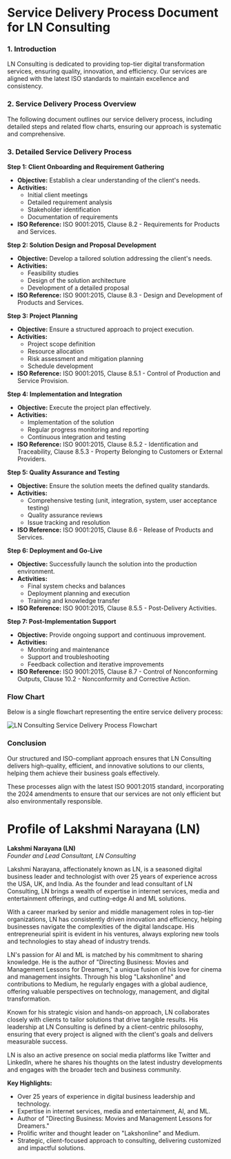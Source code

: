 
# Service Delivery Process Document for LN Consulting

### 1. Introduction
LN Consulting is dedicated to providing top-tier digital transformation services, ensuring quality, innovation, and efficiency. Our services are aligned with the latest ISO standards to maintain excellence and consistency.

### 2. Service Delivery Process Overview
The following document outlines our service delivery process, including detailed steps and related flow charts, ensuring our approach is systematic and comprehensive.

### 3. Detailed Service Delivery Process

**Step 1: Client Onboarding and Requirement Gathering**
- **Objective:** Establish a clear understanding of the client's needs.
- **Activities:**
  - Initial client meetings
  - Detailed requirement analysis
  - Stakeholder identification
  - Documentation of requirements
- **ISO Reference:** ISO 9001:2015, Clause 8.2 - Requirements for Products and Services.

**Step 2: Solution Design and Proposal Development**
- **Objective:** Develop a tailored solution addressing the client's needs.
- **Activities:**
  - Feasibility studies
  - Design of the solution architecture
  - Development of a detailed proposal
- **ISO Reference:** ISO 9001:2015, Clause 8.3 - Design and Development of Products and Services.

**Step 3: Project Planning**
- **Objective:** Ensure a structured approach to project execution.
- **Activities:**
  - Project scope definition
  - Resource allocation
  - Risk assessment and mitigation planning
  - Schedule development
- **ISO Reference:** ISO 9001:2015, Clause 8.5.1 - Control of Production and Service Provision.

**Step 4: Implementation and Integration**
- **Objective:** Execute the project plan effectively.
- **Activities:**
  - Implementation of the solution
  - Regular progress monitoring and reporting
  - Continuous integration and testing
- **ISO Reference:** ISO 9001:2015, Clause 8.5.2 - Identification and Traceability, Clause 8.5.3 - Property Belonging to Customers or External Providers.

**Step 5: Quality Assurance and Testing**
- **Objective:** Ensure the solution meets the defined quality standards.
- **Activities:**
  - Comprehensive testing (unit, integration, system, user acceptance testing)
  - Quality assurance reviews
  - Issue tracking and resolution
- **ISO Reference:** ISO 9001:2015, Clause 8.6 - Release of Products and Services.

**Step 6: Deployment and Go-Live**
- **Objective:** Successfully launch the solution into the production environment.
- **Activities:**
  - Final system checks and balances
  - Deployment planning and execution
  - Training and knowledge transfer
- **ISO Reference:** ISO 9001:2015, Clause 8.5.5 - Post-Delivery Activities.

**Step 7: Post-Implementation Support**
- **Objective:** Provide ongoing support and continuous improvement.
- **Activities:**
  - Monitoring and maintenance
  - Support and troubleshooting
  - Feedback collection and iterative improvements
- **ISO Reference:** ISO 9001:2015, Clause 8.7 - Control of Nonconforming Outputs, Clause 10.2 - Nonconformity and Corrective Action.

### Flow Chart
Below is a single flowchart representing the entire service delivery process:

![LN Consulting Service Delivery Process Flowchart](LN_Consulting_Service_Delivery_Process_Flowchart.png)

### Conclusion
Our structured and ISO-compliant approach ensures that LN Consulting delivers high-quality, efficient, and innovative solutions to our clients, helping them achieve their business goals effectively.

These processes align with the latest ISO 9001:2015 standard, incorporating the 2024 amendments to ensure that our services are not only efficient but also environmentally responsible.


# Profile of Lakshmi Narayana (LN)

**Lakshmi Narayana (LN)**  
*Founder and Lead Consultant, LN Consulting*

Lakshmi Narayana, affectionately known as LN, is a seasoned digital business leader and technologist with over 25 years of experience across the USA, UK, and India. As the founder and lead consultant of LN Consulting, LN brings a wealth of expertise in internet services, media and entertainment offerings, and cutting-edge AI and ML solutions.

With a career marked by senior and middle management roles in top-tier organizations, LN has consistently driven innovation and efficiency, helping businesses navigate the complexities of the digital landscape. His entrepreneurial spirit is evident in his ventures, always exploring new tools and technologies to stay ahead of industry trends.

LN's passion for AI and ML is matched by his commitment to sharing knowledge. He is the author of "Directing Business: Movies and Management Lessons for Dreamers," a unique fusion of his love for cinema and management insights. Through his blog "Lakshonline" and contributions to Medium, he regularly engages with a global audience, offering valuable perspectives on technology, management, and digital transformation.

Known for his strategic vision and hands-on approach, LN collaborates closely with clients to tailor solutions that drive tangible results. His leadership at LN Consulting is defined by a client-centric philosophy, ensuring that every project is aligned with the client's goals and delivers measurable success.

LN is also an active presence on social media platforms like Twitter and LinkedIn, where he shares his thoughts on the latest industry developments and engages with the broader tech and business community.

**Key Highlights:**
- Over 25 years of experience in digital business leadership and technology.
- Expertise in internet services, media and entertainment, AI, and ML.
- Author of "Directing Business: Movies and Management Lessons for Dreamers."
- Prolific writer and thought leader on "Lakshonline" and Medium.
- Strategic, client-focused approach to consulting, delivering customized and impactful solutions.

